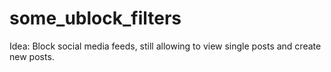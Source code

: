 # some_ublock_filters
Idea:
Block social media feeds, still allowing to view single posts and create new posts. 
